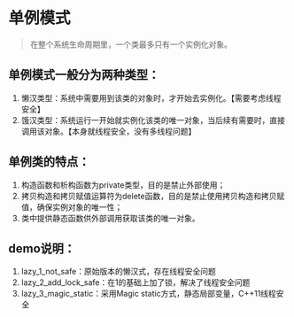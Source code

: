 # 单例模式
> 在整个系统生命周期里，一个类最多只有一个实例化对象。
## 单例模式一般分为两种类型：
1. 懒汉类型：系统中需要用到该类的对象时，才开始去实例化。【需要考虑线程安全】
2. 饿汉类型：系统运行一开始就实例化该类的唯一对象，当后续有需要时，直接调用该对象。【本身就线程安全，没有多线程问题】

## 单例类的特点：
1. 构造函数和析构函数为private类型，目的是禁止外部使用；
2. 拷贝构造和拷贝赋值运算符为delete函数，目的是禁止使用拷贝构造和拷贝赋值，确保实例对象的唯一性；
3. 类中提供静态函数供外部调用获取该类的唯一对象。

## demo说明：
1. lazy_1_not_safe：原始版本的懒汉式，存在线程安全问题
2. lazy_2_add_lock_safe：在1的基础上加了锁，解决了线程安全问题
3. lazy_3_magic_static：采用Magic static方式，静态局部变量，C++11线程安全
